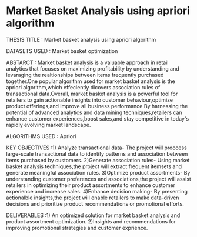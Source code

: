 # Market Basket Analysis using apriori algorithm
THESIS TITLE : Market basket analysis using apriori algorithm

DATASETS USED : Market basket optimization

ABSTARCT : Market basket analysis is a valuable approach in retail analytics that focuses on maximizing profitability by understanding and levaraging the realtionships between items frequently purchased together.One popular algorithm used for market basket analysis is the apriori algorithm,which effeciently 
dicovers association rules of transactional data.Overall, market basket analysis is a powerful tool for retailers to gain actionable insights into customer 
behaviour,optimize product offerings,and improve all business performance.By harnessing the potential of advanced analytics and data mining techniques,retailers
can enhance customer experiences,boost sales,and stay competitive in today's rapidly evolving market landscape.


ALGORITHMS USED : Apriori


KEY OBJECTIVES :1) Analyze transactional data-
The project will proccess large-scale transactional data to identify patterns and association between items purchased by customers.
2)Generate association rules-
Using market basket analysis techniques,the project will  extract frequent itemsets and generate meaningful association rules.
3)Optimize product assortments-
By understanding customer preferences and associations,the project will assist retailers in optimizing their product assortments
to enhance customer experience and increase sales.
4)Enhance decision making-
By presenting actionalble insights,the project will enable retailers to make data-driven decisions and prioritize product 
recommendations or promotional efforts.


DELIVERABLES :1) An optimized solution for market basket analysis and product assortment optimization.
              2)Insights and recommendations for improving promotional strategies and customer exprience.

